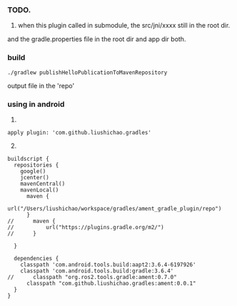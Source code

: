 ### TODO. 

1. when this plugin called in submodule, the src/jni/xxxx still in the root dir.

and the gradle.properties file in the root dir and app dir both.



### build 

```
./gradlew publishHelloPublicationToMavenRepository 
```

output file in the 'repo'


### using in android 


1.
```
apply plugin: 'com.github.liushichao.gradles'

```

2.
```
buildscript {
  repositories {
    google()
    jcenter()
    mavenCentral()
    mavenLocal()
      maven {
          url("/Users/liushichao/workspace/gradles/ament_gradle_plugin/repo")
      }
//      maven {
//          url("https://plugins.gradle.org/m2/")
//      }

  }

  dependencies {
    classpath 'com.android.tools.build:aapt2:3.6.4-6197926'
    classpath 'com.android.tools.build:gradle:3.6.4'
//      classpath "org.ros2.tools.gradle:ament:0.7.0"
      classpath "com.github.liushichao.gradles:ament:0.0.1"
  }
}
```